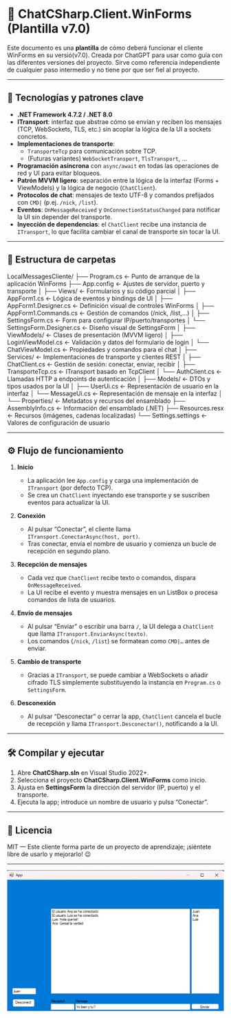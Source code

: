 # 🚀 ChatCSharp.Client.WinForms (Plantilla v7.0)

Este documento es una **plantilla** de cómo deberá funcionar el cliente WinForms en su versió(v7.0). Creada por ChatGPT para usar como guía con las diferentes versiones del proyecto.
Sirve como referencia independiente de cualquier paso intermedio y no tiene por que ser fiel al proyecto.

---

## 🔧 Tecnologías y patrones clave

- **.NET Framework 4.7.2 / .NET 8.0**  
- **ITransport**: interfaz que abstrae cómo se envían y reciben los mensajes (TCP, WebSockets, TLS, etc.) sin acoplar la lógica de la UI a sockets concretos.  
- **Implementaciones de transporte**:  
  - `TransporteTcp` para comunicación sobre TCP.  
  - (Futuras variantes) `WebSocketTransport`, `TlsTransport`, …  
- **Programación asíncrona** con `async/await` en todas las operaciones de red y UI para evitar bloqueos.  
- **Patrón MVVM ligero**: separación entre la lógica de la interfaz (Forms + ViewModels) y la lógica de negocio (`ChatClient`).  
- **Protocolos de chat**: mensajes de texto UTF-8 y comandos prefijados con `CMD|` (p.ej. `/nick`, `/list`).  
- **Eventos**: `OnMessageReceived` y `OnConnectionStatusChanged` para notificar la UI sin depender del transporte.  
- **Inyección de dependencias**: el `ChatClient` recibe una instancia de `ITransport`, lo que facilita cambiar el canal de transporte sin tocar la UI.

---

## 📁 Estructura de carpetas

LocalMessagesCliente/
├── Program.cs ← Punto de arranque de la aplicación WinForms
├── App.config ← Ajustes de servidor, puerto y transporte
│
├── Views/ ← Formularios y su código parcial
│ ├── AppForm1.cs ← Lógica de eventos y bindings de UI
│ ├── AppForm1.Designer.cs ← Definición visual de controles WinForms
│ ├── AppForm1.Commands.cs ← Gestión de comandos (/nick, /list,…)
│ ├── SettingsForm.cs ← Form para configurar IP/puerto/transportes
│ └── SettingsForm.Designer.cs ← Diseño visual de SettingsForm
│
├── ViewModels/ ← Clases de presentación (MVVM ligero)
│ ├── LoginViewModel.cs ← Validación y datos del formulario de login
│ └── ChatViewModel.cs ← Propiedades y comandos para el chat
│
├── Services/ ← Implementaciones de transporte y clientes REST
│ ├── ChatClient.cs ← Gestión de sesión: conectar, enviar, recibir
│ ├── TransporteTcp.cs ← ITransport basado en TcpClient
│ └── AuthClient.cs ← Llamadas HTTP a endpoints de autenticación
│
├── Models/ ← DTOs y tipos usados por la UI
│ ├── UserUi.cs ← Representación de usuario en la interfaz
│ └── MessageUi.cs ← Representación de mensaje en la interfaz
│
└── Properties/ ← Metadatos y recursos del ensamblado
├── AssemblyInfo.cs ← Información del ensamblado (.NET)
├── Resources.resx ← Recursos (imágenes, cadenas localizadas)
└── Settings.settings ← Valores de configuración de usuario

---

## ⚙️ Flujo de funcionamiento

1. **Inicio**  
   - La aplicación lee `App.config` y carga una implementación de `ITransport` (por defecto TCP).  
   - Se crea un `ChatClient` inyectando ese transporte y se suscriben eventos para actualizar la UI.

2. **Conexión**  
   - Al pulsar “Conectar”, el cliente llama `ITransport.ConectarAsync(host, port)`.  
   - Tras conectar, envía el nombre de usuario y comienza un bucle de recepción en segundo plano.

3. **Recepción de mensajes**  
   - Cada vez que `ChatClient` recibe texto o comandos, dispara `OnMessageReceived`.  
   - La UI recibe el evento y muestra mensajes en un ListBox o procesa comandos de lista de usuarios.

4. **Envío de mensajes**  
   - Al pulsar “Enviar” o escribir una barra `/`, la UI delega a `ChatClient` que llama `ITransport.EnviarAsync(texto)`.  
   - Los comandos (`/nick`, `/list`) se formatean como `CMD|…` antes de enviar.

5. **Cambio de transporte**  
   - Gracias a `ITransport`, se puede cambiar a WebSockets o añadir cifrado TLS simplemente substituyendo la instancia en `Program.cs` o `SettingsForm`.

6. **Desconexión**  
   - Al pulsar “Desconectar” o cerrar la app, `ChatClient` cancela el bucle de recepción y llama `ITransport.Desconectar()`, notificando a la UI.

---

## 🛠️ Compilar y ejecutar

1. Abre **ChatCSharp.sln** en Visual Studio 2022+.  
2. Selecciona el proyecto **ChatCSharp.Client.WinForms** como inicio.  
3. Ajusta en **SettingsForm** la dirección del servidor (IP, puerto) y el transporte.  
4. Ejecuta la app; introduce un nombre de usuario y pulsa “Conectar”.

---

## 📄 Licencia

MIT — Este cliente forma parte de un proyecto de aprendizaje; ¡siéntete libre de usarlo y mejorarlo! 😉

---

![Imagen chat](../images/Chat.png)
